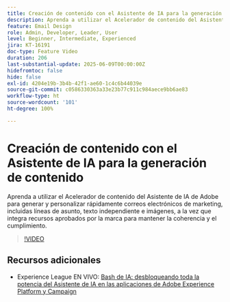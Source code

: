 ```yaml
---
title: Creación de contenido con el Asistente de IA para la generación de contenido
description: Aprenda a utilizar el Acelerador de contenido del Asistente de IA de Adobe para generar y personalizar rápidamente correos electrónicos de marketing, incluidas líneas de asunto, texto independiente e imágenes, a la vez que integra recursos aprobados por la marca para mantener la coherencia y el cumplimiento.
feature: Email Design
role: Admin, Developer, Leader, User
level: Beginner, Intermediate, Experienced
jira: KT-16191
doc-type: Feature Video
duration: 206
last-substantial-update: 2025-06-09T00:00:00Z
hidefromtoc: false
hide: false
exl-id: 4204e19b-3b4b-42f1-ae60-1c4c6b44039e
source-git-commit: c0586330363a33e23b77c911c984aece9bb6ae83
workflow-type: ht
source-wordcount: '101'
ht-degree: 100%

---
```


# Creación de contenido con el Asistente de IA para la generación de contenido

Aprenda a utilizar el Acelerador de contenido del Asistente de IA de Adobe para generar y personalizar rápidamente correos electrónicos de marketing, incluidas líneas de asunto, texto independiente e imágenes, a la vez que integra recursos aprobados por la marca para mantener la coherencia y el cumplimiento.

>[!VIDEO](https://video.tv.adobe.com/v/3463767/?learn=on&enablevpops&captions=spa)

## Recursos adicionales

* Experience League EN VIVO: [Bash de IA: desbloqueando toda la potencia del Asistente de IA en las aplicaciones de Adobe Experience Platform y Campaign](https://experienceleague.adobe.com/es/docs/events/experience-league-live-recordings/episodes/exl-live-episode-09-26-24)
